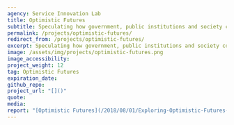 ```yaml
---
agency: Service Innovation Lab
title: Optimistic Futures
subtitle: Speculating how government, public institutions and society could be resilient and prosperous in the future.
permalink: /projects/optimistic-futures/
redirect_from: /projects/optimistic-futures/
excerpt: Speculating how government, public institutions and society could be resilient and prosperous in the future.
image: /assets/img/projects/optimistic-futures.png
image_accessibility: 
project_weight: 12
tag: Optimistic Futures
expiration_date:
github_repo:
project_url: "[]()"
quote:
media: 
report: "[Optimistic Futures](/2018/08/01/Exploring-Optimistic-Futures-Workshop/)"
---
```

